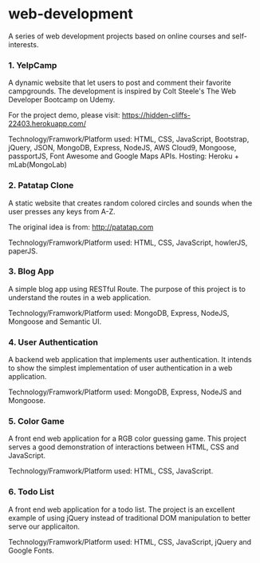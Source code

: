 # web-development
A series of web development projects based on online courses and self-interests.

### 1. YelpCamp
A dynamic website that let users to post and comment their favorite campgrounds. 
The development is inspired by Colt Steele's The Web Developer Bootcamp on Udemy.

For the project demo, please visit: https://hidden-cliffs-22403.herokuapp.com/

Technology/Framwork/Platform used: HTML, CSS, JavaScript, Bootstrap, jQuery, JSON, MongoDB, Express, NodeJS, AWS Cloud9, Mongoose, passportJS, Font Awesome and Google Maps APIs. 
Hosting: Heroku + mLab(MongoLab)

### 2. Patatap Clone
A static website that creates random colored circles and sounds when the user presses any keys from A-Z.

The original idea is from: http://patatap.com

Technology/Framwork/Platform used: HTML, CSS, JavaScript, howlerJS, paperJS.

### 3. Blog App
A simple blog app using RESTful Route. The purpose of this project is to understand the routes in a web application.

Technology/Framwork/Platform used: MongoDB, Express, NodeJS, Mongoose and Semantic UI.

### 4. User Authentication
A backend web application that implements user authentication. It intends to show the simplest implementation of user authentication in a web application.

Technology/Framwork/Platform used: MongoDB, Express, NodeJS and Mongoose.

### 5. Color Game
A front end web application for a RGB color guessing game. This project serves a good demonstration of interactions between HTML, CSS and JavaScript.

Technology/Framwork/Platform used: HTML, CSS, JavaScript.

### 6. Todo List
A front end web application for a todo list. The project is an excellent example of using jQuery instead of traditional DOM manipulation to better serve our applicaiton.

Technology/Framwork/Platform used: HTML, CSS, JavaScript, jQuery and Google Fonts.

